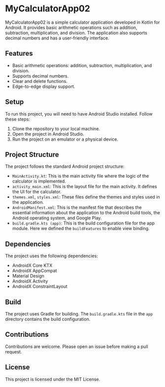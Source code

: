# MyCalculatorApp02

MyCalculatorApp02 is a simple calculator application developed in Kotlin for Android. It provides basic arithmetic operations such as addition, subtraction, multiplication, and division. The application also supports decimal numbers and has a user-friendly interface.

## Features

- Basic arithmetic operations: addition, subtraction, multiplication, and division.
- Supports decimal numbers.
- Clear and delete functions.
- Edge-to-edge display support.

## Setup

To run this project, you will need to have Android Studio installed. Follow these steps:

1. Clone the repository to your local machine.
2. Open the project in Android Studio.
3. Run the project on an emulator or a physical device.

## Project Structure

The project follows the standard Android project structure:

- `MainActivity.kt`: This is the main activity file where the logic of the calculator is implemented.
- `activity_main.xml`: This is the layout file for the main activity. It defines the UI for the calculator.
- `themes.xml`, `styles.xml`: These files define the themes and styles used in the application.
- `AndroidManifest.xml`: This is the manifest file that describes the essential information about the application to the Android build tools, the Android operating system, and Google Play.
- `build.gradle.kts (app)`: This is the build configuration file for the app module. Here we defined the `buildFeatures` to enable view binding.

## Dependencies

The project uses the following dependencies:

- AndroidX Core KTX
- AndroidX AppCompat
- Material Design
- AndroidX Activity
- AndroidX ConstraintLayout

## Build

The project uses Gradle for building. The `build.gradle.kts` file in the `app` directory contains the build configuration.

## Contributions

Contributions are welcome. Please open an issue before making a pull request.

## License

This project is licensed under the MIT License.